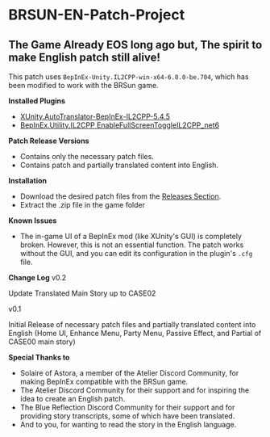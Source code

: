 # BRSUN-EN-Patch-Project
## The Game Already EOS long ago but, The spirit to make English patch still alive!

This patch uses ```BepInEx-Unity.IL2CPP-win-x64-6.0.0-be.704```, which has been modified to work with the BRSun game.

**Installed Plugins**
- [XUnity.AutoTranslator-BepInEx-IL2CPP-5.4.5](https://github.com/bbepis/XUnity.AutoTranslator)
- [BepInEx.Utility.IL2CPP EnableFullScreenToggleIL2CPP_net6](https://github.com/BepInEx/BepInEx.Utility.IL2CPP)

**Patch Release Versions**
- Contains only the necessary patch files.
- Contains patch and partially translated content into English.

**Installation**
- Download the desired patch files from the [Releases Section](https://github.com/kokomif/BRSUN-EN-Patch-Project/releases).
- Extract the .zip file in the game folder

**Known Issues**
- The in-game UI of a BepInEx mod (like XUnity's GUI) is completely broken. However, this is not an essential function. The patch works without the GUI, and you can edit its configuration in the plugin's `.cfg` file.

**Change Log**
v0.2

Update Translated Main Story up to CASE02

v0.1 

Initial Release of necessary patch files and partially translated content into English (Home UI, Enhance Menu, Party Menu, Passive Effect, and Partial of CASE00 main story)

**Special Thanks to**
- Solaire of Astora, a member of the Atelier Discord Community, for making BepInEx compatible with the BRSun game.
- The Atelier Discord Community for their support and for inspiring the idea to create an English patch.
- The Blue Reflection Discord Community for their support and for providing story transcripts, some of which have been translated.
- And to you, for wanting to read the story in the English language.
